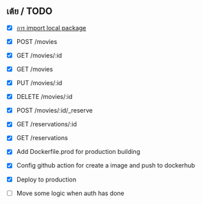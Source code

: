 ## เต้ย / TODO

- [x] [การ import local package](https://riptutorial.com/go/example/22421/importing-packages)
- [x] POST /movies
- [x] GET /movies/:id
- [x] GET /movies
- [x] PUT /movies/:id
- [x] DELETE /movies/:id

- [x] POST /movies/:id/_reserve
- [x] GET /reservations/:id
- [x] GET /reservations

- [x] Add Dockerfile.prod for production building
- [x] Config github action for create a image and push to dockerhub
- [x] Deploy to production
- [ ] Move some logic when auth has done